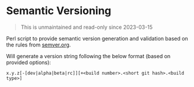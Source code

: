 # Semantic Versioning

> This is unmaintained and read-only since 2023-03-15

Perl script to provide semantic version generation and validation based on the rules from [semver.org](https://semver.org/).

Will generate a version string following the below format (based on provided options):

`x.y.z[-[dev|alpha|beta|rc]][+<build number>.<short git hash>.<build type>]`
